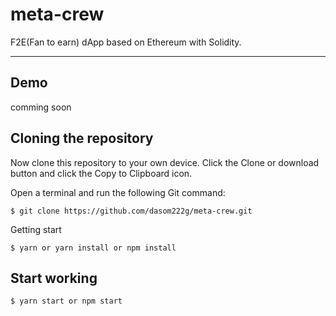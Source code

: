 # meta-crew
F2E(Fan to earn) dApp based on Ethereum with Solidity.

---------------------------------------

## Demo
comming soon

## Cloning the repository
Now clone this repository to your own device. Click the Clone or download button and click the Copy to Clipboard icon.

Open a terminal and run the following Git command:

    $ git clone https://github.com/dasom222g/meta-crew.git
    
Getting start

    $ yarn or yarn install or npm install
    
## Start working
    $ yarn start or npm start
